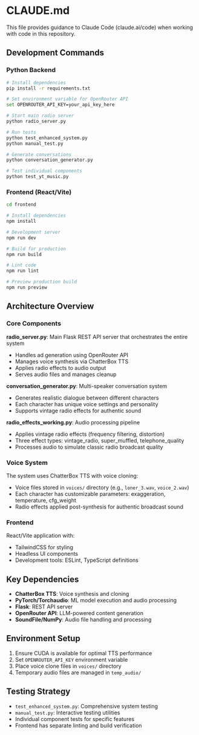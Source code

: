 # CLAUDE.md

This file provides guidance to Claude Code (claude.ai/code) when working with code in this repository.

## Development Commands

### Python Backend
```bash
# Install dependencies
pip install -r requirements.txt

# Set environment variable for OpenRouter API
set OPENROUTER_API_KEY=your_api_key_here

# Start main radio server
python radio_server.py

# Run tests
python test_enhanced_system.py
python manual_test.py

# Generate conversations
python conversation_generator.py

# Test individual components
python test_yt_music.py
```

### Frontend (React/Vite)
```bash
cd frontend

# Install dependencies
npm install

# Development server
npm run dev

# Build for production
npm run build

# Lint code
npm run lint

# Preview production build
npm run preview
```

## Architecture Overview

### Core Components

**radio_server.py**: Main Flask REST API server that orchestrates the entire system
- Handles ad generation using OpenRouter API
- Manages voice synthesis via ChatterBox TTS
- Applies radio effects to audio output
- Serves audio files and manages cleanup

**conversation_generator.py**: Multi-speaker conversation system
- Generates realistic dialogue between different characters
- Each character has unique voice settings and personality
- Supports vintage radio effects for authentic sound

**radio_effects_working.py**: Audio processing pipeline
- Applies vintage radio effects (frequency filtering, distortion)
- Three effect types: vintage_radio, super_muffled, telephone_quality
- Processes audio to simulate classic radio broadcast quality

### Voice System

The system uses ChatterBox TTS with voice cloning:
- Voice files stored in `voices/` directory (e.g., `loner_3.wav`, `voice_2.wav`)
- Each character has customizable parameters: exaggeration, temperature, cfg_weight
- Radio effects applied post-synthesis for authentic broadcast sound

### Frontend

React/Vite application with:
- TailwindCSS for styling
- Headless UI components
- Development tools: ESLint, TypeScript definitions

## Key Dependencies

- **ChatterBox TTS**: Voice synthesis and cloning
- **PyTorch/Torchaudio**: ML model execution and audio processing
- **Flask**: REST API server
- **OpenRouter API**: LLM-powered content generation
- **SoundFile/NumPy**: Audio file handling and processing

## Environment Setup

1. Ensure CUDA is available for optimal TTS performance
2. Set `OPENROUTER_API_KEY` environment variable
3. Place voice clone files in `voices/` directory
4. Temporary audio files are managed in `temp_audio/`

## Testing Strategy

- `test_enhanced_system.py`: Comprehensive system testing
- `manual_test.py`: Interactive testing utilities
- Individual component tests for specific features
- Frontend has separate linting and build verification